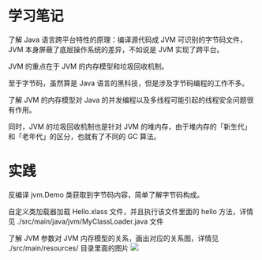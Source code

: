 # 学习笔记

了解 Java 语言跨平台特性的原理：编译源代码成 JVM 可识别的字节码文件，JVM 本身屏蔽了底层操作系统的差异，不如说是 JVM 实现了跨平台。

JVM 的重点在于 JVM 的内存模型和垃圾回收机制。

至于字节码，虽然算是 Java 语言的黑科技，但是涉及字节码编程的工作不多。

了解 JVM 的内存模型对 Java 的并发编程以及多线程可能引起的线程安全问题很有作用。

同时，JVM 的垃圾回收机制也是针对 JVM 的堆内存，由于堆内存的「新生代」和「老年代」的区分，也就有了不同的 GC 算法。

# 实践

反编译 jvm.Demo 类获取到字节码内容，简单了解字节码构成。

自定义类加载器加载 Hello.xlass 文件，并且执行该文件里面的 hello 方法，详情见 ./src/main/java/jvm/MyClassLoader.java 文件

了解 JVM 参数对 JVM 内存模型的关系，画出对应的关系图，详情见 ./src/main/resources/ 目录里面的图片
![](https://github.com/Idiot-Alex/JAVA-000/blob/main/Week_01/src/main/resource/images/JVM-args.png?raw=true)


